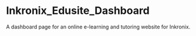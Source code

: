 # Inkronix_Edusite_Dashboard
A dashboard page for an online e-learning and tutoring website for Inkronix.
